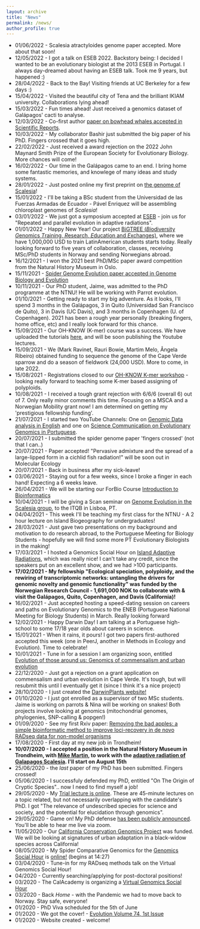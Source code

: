 ```yaml
---
layout: archive
title: "News"
permalink: /news/
author_profile: true
---
```

* 01/06/2022 - Scalesia atractyloides genome paper accepted. More about that soon!
* 12/05/2022 - I got a talk on ESEB 2022. Backstory being:  I decided I wanted to be an evolutionary biologist at the 2013 ESEB in Portugal. I always day-dreamed about having an ESEB talk. Took me 9 years, but happened :)
* 28/04/2022 - Back to the Bay! Visiting friends at UC Berkeley for a few days :)
* 15/04/2022 - Visited the beautiful city of Tena and the brilliant IKIAM university. Collaborations lying ahead!
* 15/03/2022 - Fun times ahead! Just received a genomics dataset of Galápagos' cacti to analyse.
* 12/03/2022 - Co-first author [paper on bowhead whales accepted in Scientific Reports](https://www.nature.com/articles/s41598-022-09868-5).
* 10/03/2022 - My collaborator Bashir just submitted the big paper of his PhD. Fingers crossed that it goes high.
* 22/02/2022 - Just received a award rejection on the 2022 John Maynard Smith Prize of the European Society for Evolutionary Biology. More chances will come!
* 16/02/2022 - Our time in the Galápagos came to an end. I bring home some fantastic memories, and knowlege of many ideas and study systems.
* 28/01/2022 - Just posted online my first preprint on [the genome of Scalesia](https://www.biorxiv.org/content/10.1101/2022.01.26.477903v1.article-metrics)!
* 15/01/2022 - I'll be taking a BSc student from the Universidad de las Fuerzas Armadas de Ecuador - Pável Enriquez will be assembling chloroplast genomes of *Scalesia*!
* 03/01/2022 - We just got a symposium accepted at [ESEB](https://www.eseb2022.cz/) - join us for "Repeated and parallel evolution in adaptive radiations".
* 01/01/2022 - Happy New Year! Our project [BiGTREE (*Bi*odiversity *G*enomics *T*raining, *R*esearch, *E*ducation and *E*xchanges)](http://bigtree-training.org/), where we have 1,000,000 USD to train LatinAmerican students starts today. Really looking forward to five years of collaboration, classes, receiving MSc/PhD students in Norway and sending Norwegians abroad.
* 16/12/2021 - I won the 2021 best PhD/MSc paper award competition from the Natural History Museum in Oslo.
* 15/11/2021 - [Spider Genome Evolution paper accepted in Genome Biology and Evolution](https://academic.oup.com/gbe/advance-article/doi/10.1093/gbe/evab262/6443144)
* 10/11/2021 - Our PhD student, Jaime, was admitted to the PhD programme at the NTNU! He will be working with Parrot evolution.
* 01/10/2021 - Getting ready to start my big adventure. As it looks, I'll spend 3 months in the Galápagos, 3 in Quito (Universidad San Francisco de Quito), 3 in Davis (UC Davis), and 3 months in Copenhagen (U. of Copenhagen). 2021 has been a rough year personally (breaking fingers, home office, etc) and I really look forward for this chance.
* 15/09/2021 - Our OH-KNOW (K-mer) course was a success. We have uploaded the tutorials [here](https://github.com/KamilSJaron/oh-know/wiki), and will be soon publishing the Youtube lectures.
* 15/09/2021 - We (Mark Ravinet, Rauri Bowie, Martim Melo, Ângela Ribeiro) obtained funding to sequence the genome of the Cape Verde sparrow and do a season of fieldwork (24,000 USD). More to come, in late 2022.
* 15/08/2021 - Registrations closed to our [OH-KNOW K-mer workshop](https://www.forbio.uio.no/events/courses/2021/k-mer_workshop) - looking really forward to teaching some K-mer based assigning of polyploids.
* 10/08/2021 - I received a tough grant rejection with 6/6/6 (overall 6) out of 7. Only really minor comments this time. Focusing on a MSCA and a Norwegian Mobility grant now! I am determined on getting my 'prestigious fellowship funding'.
* 21/07/2021 - I started two YouTube Channels: One on [Genomic Data analysis in English](https://www.youtube.com/channel/UCgi3FD6fLuaeqFhtRXFGaCQ) and one on [Science Communication on Evolutionary Genomics in Portuguese](https://www.youtube.com/channel/UCmUoTV3D7crpc2MrEwQMRQA).
* 20/07/2021 - I submitted the spider genome paper 'fingers crossed' (not that I can..)
* 20/07/2021 - Paper accepted! "Pervasive admixture and the spread of a large-lipped form in a cichlid fish radiation!" will be soon out in Molecular Ecology
* 20/07/2021 - Back in business after my sick-leave!
* 03/06/2021 - Staying out for a few weeks, since I broke a finger in each hand! Expecting a 6 weeks leave.
* 26/04/2021 - We will be starting our ForBio Course [Introduction to Bioinformatics](https://www.forbio.uio.no/events/courses/2021/bioinfo_intro_2021.html)
* 10/04/2021 - I will be giving a Scan seminar on [Genome Evolution in the Scalesia group](https://www.itqb.unl.pt/events/scan-jose-cerca), to the ITQB in Lisboa, PT.
* 04/04/2021 - This week I'll be teaching my first class for the NTNU - A 2 hour lecture on Island Biogeography for undergraduates!
* 28/03/2021 - Just gave two presentations on my background and motivation to do research abroad, to the Portuguese Meeting for Biology Students - hopefully we will find some more PT Evolutionary Biologists in the making!
* 17/03/2021 - I hosted a Genomics Social Hour on [Island Adaptive Radiations](https://www.youtube.com/watch?v=q_GFcqb8fls), which was really nice! I can't take any credit, since the speakers put on an excellent show, and we had >100 participants.
* **17/02/2021 - My fellowship "Ecological speciation, polyploidy, and the rewiring of transcriptomic networks: untangling the drivers for genomic novelty and genomic functionality" was funded by the Norwegian Research Council - 1,691,000 NOK to collaborate with & visit the Galápagos, Quito, Copenhagen, and Davis (California)!**
* 16/02/2021 - Just accepted hosting a speed-dating session on careers and paths on Evolutionary Genomics to the ENEB (Portuguese National Meeting for Biology Students) in March. Really looking forward 
* 12/02/2021 - Happy Darwin Day! I am talking at a Portuguese high-school to some 17/18 year olds about careers in science.
* 15/01/2021 - When it rains, it pours! I got two papers first-authored accepted this week (one in PeerJ, another in Methods in Ecology and Evolution). Time to celebrate!
* 10/01/2021 - Tune in for a session I am organizing soon, entitled [Evolution of those around us: Genomics of commensalism and urban evolution](https://twitter.com/IslandGenomics/status/1350007548154437633?s=19)
* 22/12/2020 - Just got a rejection on a grant application on commensalism and urban evolution in Cape Verde. It's tough, but will resubmit this until I eventually get it (since I think it's a nice project)
* 28/10/2020 - I just created the [DarwinPlants website!](https://darwin-plants.com)
* 01/10/2020 - I just got enrolled as a supervisor of two MSc students. Jaime is working on parrots & Nina will be working on snakes! Both projects involve looking at genomics (mitochondrial genomes, phylogenies, SNP-calling & popgen!)
* 01/09/2020 - See my first Rxiv paper: [Removing the bad apples: a simple bioinformatic method to improve loci-recovery in de novo RADseq data for non-model organisms](https://ecoevorxiv.org/47tka)
* 17/08/2020 - First day at my new job in Trondheim!
* **10/07/2020 - I accepted a position in the Natural History Museum in Trondheim, with [Mike Martin](https://scholar.google.com/citations?hl=en&user=WosqmUMAAAAJ), to work with the [adaptive radiation of Galapagos Scalesia](https://prosjektbanken.forskningsradet.no/#/project/NFR/287327). I'll start on August 15th** 
* 25/06/2020 - the *last* paper of my PhD has been submitted. Fingers crossed!
* 05/06/2020 - I successfuly defended my PhD, entitled "On The Origin of Cryptic Species".. now I need to find myself a job!
* 29/05/2020 - My [Trial lecture is online](https://www.nhm.uio.no/english/research/events/disputations-and-trial-lectures/proveforeslesninger/triallecture_cerca-%281%29.mp4). These are 45-minute lectures on a topic related, but not necessarily overlapping with the candidate's PhD. I got "The relevance of undescribed species for science and society, and the potential for elucidation through genomics".
* 29/05/2020 - Game on! My PhD defense [has been publicly announced](https://www.nhm.uio.no/english/research/events/disputations-and-trial-lectures/Oliveira.html). You'll be able to hear me live via zoom.
* 11/05/2020 - Our [California Conservation Genomics Project](https://johnmuir.ucdavis.edu/2019/09/25/california-conservation-genomics-program-species-nominations-now-open/) was funded. We will be looking at signatures of urban adaptation in a black-widow species across California!
* 08/05/2020 - My Spider Comparative Genomics for the [Genomics Social Hour](https://www.calacademy.org/virtual-genomic-social-hour) is [online!](https://www.youtube.com/watch?time_continue=867&v=ZWeLy7fFumg&feature=emb_logo) (begins at 14:27)
* 03/04/2020 - Tune-in for my RADseq methods talk on the Virtual Genomics Social Hour!
* 04/2020 - Currently searching/applying for post-doctoral positions!
* 03/2020 - The CalAcademy is organizing a [Virtual Genomics Social Hour](https://www.calacademy.org/virtual-genomic-social-hour)
* 03/2020 - Back *Home* - with the Pandemic we had to move back to Norway. Stay safe, everyone!
* 01/2020 - PhD Viva scheduled for the 5th of June
* 01/2020 - We got the cover! - [Evolution Volume 74, 1st Issue](https://onlinelibrary.wiley.com/toc/15585646/2020/74/1)
* 01/2020 - Website created - welcome!
